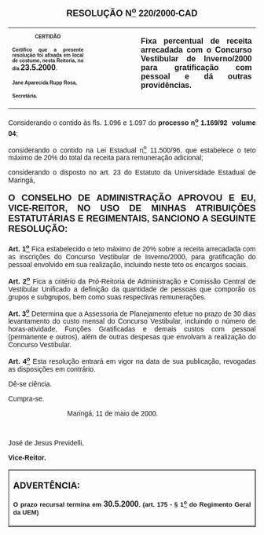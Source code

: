 <BODY>

<FONT FACE="Arial" SIZE=4><P ALIGN="CENTER"></P>
<B><P ALIGN="CENTER">RESOLU&Ccedil;&Atilde;O  N<U><SUP>o</U></SUP>  220/2000-CAD</P>
</B></FONT><FONT FACE="Arial"></FONT>
<TABLE CELLSPACING=0 BORDER=0 CELLPADDING=7 WIDTH=621>
<TR><TD WIDTH="32%" VALIGN="TOP">
<B><FONT FACE="Arial" SIZE=1><P ALIGN="CENTER">CERTID&Atilde;O</P>
<P ALIGN="JUSTIFY">   Certifico que a presente resolu&ccedil;&atilde;o foi afixada em local de costume, nesta Reitoria, no dia </FONT><FONT FACE="Arial">23.5.2000</FONT><FONT FACE="Arial" SIZE=1>.</P>
<P ALIGN="JUSTIFY"></P>
<P ALIGN="JUSTIFY">Jane Aparecida Rupp Rosa,</P>
<P ALIGN="JUSTIFY">Secret&aacute;ria.</B></FONT></TD>
<TD WIDTH="20%" VALIGN="TOP">&nbsp;</TD>
<TD WIDTH="49%" VALIGN="TOP">
<B><FONT FACE="Arial"><P ALIGN="JUSTIFY">Fixa percentual de receita arrecadada com o Concurso Vestibular de Inverno/2000 para gratifica&ccedil;&atilde;o com pessoal e d&aacute; outras provid&ecirc;ncias.</B></FONT></TD>
</TR>
</TABLE>

<FONT FACE="Arial"><P ALIGN="JUSTIFY"></P>
<P ALIGN="JUSTIFY">&#9;Considerando o contido &agrave;s fls. 1.096 e 1.097 do <B>processo n<U><SUP>o</U></SUP> 1.169/92  volume 04</B>;</P>
<P ALIGN="JUSTIFY">&#9;considerando o contido na Lei Estadual n<U><SUP>o</U></SUP> 11.500/96, que estabelece o teto m&aacute;ximo de 20% do total da receita para remunera&ccedil;&atilde;o adicional;</P>
<P ALIGN="JUSTIFY">&#9;considerando o disposto no art. 23 do Estatuto da Universidade Estadual de Maring&aacute;,</P>
<P ALIGN="JUSTIFY"></P>
</FONT><B><FONT FACE="Arial" SIZE=4><P ALIGN="JUSTIFY">O CONSELHO DE ADMINISTRA&Ccedil;&Atilde;O APROVOU E EU, VICE-REITOR, NO USO DE MINHAS ATRIBUI&Ccedil;&Otilde;ES ESTATUT&Aacute;RIAS E REGIMENTAIS, SANCIONO A SEGUINTE RESOLU&Ccedil;&Atilde;O:</P>
</B></FONT><FONT FACE="Arial">
<B><P ALIGN="JUSTIFY">Art. 1<U><SUP>o</B></U></SUP> Fica estabelecido o teto m&aacute;ximo de 20% sobre a receita arrecadada com as inscri&ccedil;&otilde;es do Concurso Vestibular de Inverno/2000, para gratifica&ccedil;&atilde;o do pessoal envolvido em sua realiza&ccedil;&atilde;o, incluindo neste teto os encargos sociais.</P>
<B><P ALIGN="JUSTIFY">Art. 2<U><SUP>o</B></U></SUP> Fica a crit&eacute;rio da Pr&oacute;-Reitoria de Administra&ccedil;&atilde;o e Comiss&atilde;o Central de Vestibular Unificado a defini&ccedil;&atilde;o da quantidade de pessoas que compor&atilde;o os grupos e subgrupos, bem como suas respectivas remunera&ccedil;&otilde;es.</P>
<B><P ALIGN="JUSTIFY">Art. 3<U><SUP>o</B></U></SUP> Determina que a Assessoria de Planejamento efetue no prazo de 30 dias levantamento do custo mensal do Concurso Vestibular, incluindo o n&uacute;mero de horas-atividade, Fun&ccedil;&otilde;es Gratificadas e demais custos com pessoal (permanente e outros), al&eacute;m de outras despesas que envolvam a realiza&ccedil;&atilde;o do Concurso Vestibular.</P>
<B><P ALIGN="JUSTIFY">&#9;Art. 4<U><SUP>o</B></U></SUP> Esta resolu&ccedil;&atilde;o entrar&aacute; em vigor na data de sua publica&ccedil;&atilde;o, revogadas as disposi&ccedil;&otilde;es em contr&aacute;rio.</P>
<P ALIGN="JUSTIFY">&#9;D&ecirc;-se ci&ecirc;ncia.</P>
<P ALIGN="JUSTIFY">&#9;Cumpra-se.</P>
<P ALIGN="JUSTIFY"></P><DIR>
<DIR>
<DIR>

<P ALIGN="JUSTIFY">&#9;&#9;&#9;Maring&aacute;, 11 de maio de 2000.</P>
<P ALIGN="JUSTIFY"></P>
<P ALIGN="JUSTIFY">&nbsp;</P></DIR>
</DIR>
</DIR>

<P ALIGN="JUSTIFY">   &#9;&#9;&#9;&#9;Jos&eacute; de Jesus Previdelli,</P>
<P ALIGN="JUSTIFY">&#9;&#9;&#9;&#9;<B>Vice-Reitor.</P></B></FONT>
<TABLE BORDER CELLSPACING=1 CELLPADDING=4 WIDTH=212>
<TR><TD VALIGN="TOP">
<B><FONT SIZE=4><P> ADVERT&Ecirc;NCIA:</P>
</FONT><FONT FACE="Arial" SIZE=2><P ALIGN="JUSTIFY">O prazo recursal termina em </FONT><FONT FACE="Arial">30.5.2000</FONT><FONT FACE="Arial" SIZE=2>. (art. 175 - § 1<U><SUP>o</U></SUP> do Regimento Geral da UEM)</B></FONT></TD>
</TR>
</TABLE>

<FONT SIZE=2></FONT></BODY>
